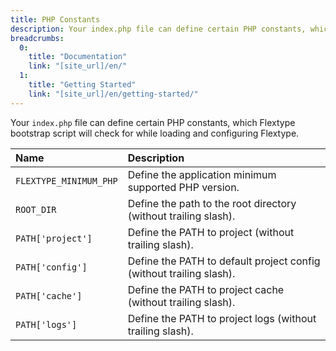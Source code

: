 ```yaml
---
title: PHP Constants
description: Your index.php file can define certain PHP constants, which Flextype bootstrap script will check for while loading and configuring Flextype.
breadcrumbs:
  0:
    title: "Documentation"
    link: "[site_url]/en/"
  1:
    title: "Getting Started"
    link: "[site_url]/en/getting-started/"
---
```


Your `index.php` file can define certain PHP constants, which Flextype bootstrap script will check for while loading and configuring Flextype.

| Name | Description |
| :------------- | :------------- |
| `FLEXTYPE_MINIMUM_PHP` | Define the application minimum supported PHP version. |
| `ROOT_DIR` | Define the path to the root directory (without trailing slash). |
| `PATH['project']` | Define the PATH to project (without trailing slash). |
| `PATH['config']` | Define the PATH to default project config (without trailing slash). |
| `PATH['cache']` | Define the PATH to project cache (without trailing slash). |
| `PATH['logs']` | Define the PATH to project logs (without trailing slash). |
